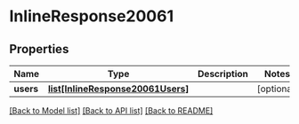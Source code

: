 # InlineResponse20061

## Properties
Name | Type | Description | Notes
------------ | ------------- | ------------- | -------------
**users** | [**list[InlineResponse20061Users]**](InlineResponse20061Users.md) |  | [optional] 

[[Back to Model list]](../README.md#documentation-for-models) [[Back to API list]](../README.md#documentation-for-api-endpoints) [[Back to README]](../README.md)


